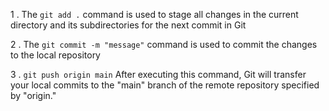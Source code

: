 <!-- @format -->

1 . The `git add .` command is used to stage all changes in the current directory and its subdirectories for the next commit in Git

2 . The `git commit -m "message"` command is used to commit the changes to the local repository

3 . `git push origin main` After executing this command, Git will transfer your local commits to the "main" branch of the remote repository specified by "origin."
